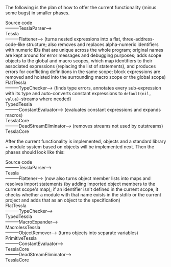 The following is the plan of how to offer the current functionality (minus some bugs) in smaller phases.

Source code  
———TesslaParser—>  
Tessla  
———Flattener—> (turns nested expressions into a flat, three-address-code-like structure; also removes and replaces alpha-numeric identifiers with numeric IDs that are unique across the whole program; original names are kept around for error messages and debugging purposes; adds scope objects to the global and macro scopes, which map identifiers to their associated expressions (replacing the list of statements), and produces errors for conflicting definitions in the same scope; block expressions are removed and hoisted into the surrounding macro scope or the global scope)  
FlatTessla  
———TypeChecker—> (finds type errors, annotates every sub-expression with its type and auto-converts constant expressions to `default(nil, value)`-streams where needed)  
TypedTessla  
———ConstantEvaluator—> (evaluates constant expressions and expands macros)  
TesslaCore  
———DeadStreamEliminator—> (removes streams not used by outstreams)  
TesslaCore

After the current functionality is implemented, objects and a standard library + module system based on objects will be implemented next. Then the phases should look like this:

Source code  
———TesslaParser—>  
Tessla  
———Flattener—> (now also turns object member lists into maps and resolves import statements (by adding imported object members to the current scope's map); if an identifier isn't defined in the current scope, it checks whether a module with that name exists in the stdlib or the current project and adds that as an object to the specification)  
FlatTessla  
———TypeChecker—>  
TypedTessla  
———MacroExpander—>  
MacrolessTessla  
———ObjectRemover—> (turns objects into separate variables)  
PrimitiveTessla  
———ConstantEvaluator—>  
TesslaCore  
———DeadStreamEliminator—>  
TesslaCore
